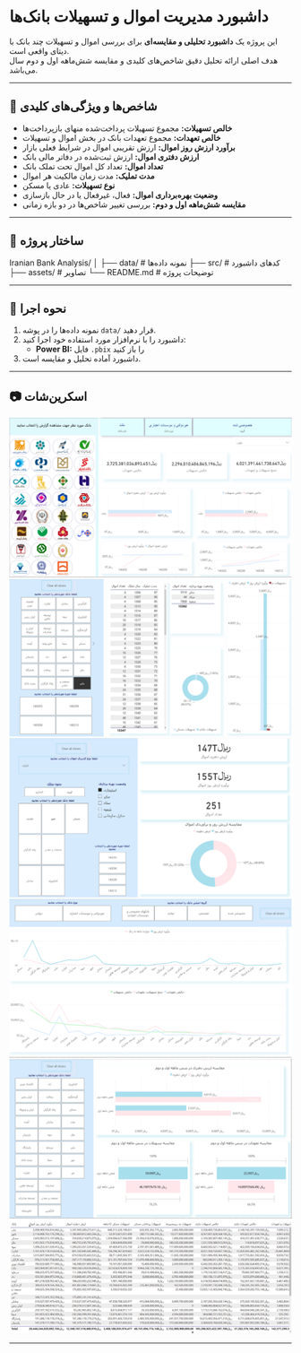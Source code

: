 # داشبورد مدیریت اموال و تسهیلات بانک‌ها

این پروژه یک **داشبورد تحلیلی و مقایسه‌ای** برای بررسی اموال و تسهیلات چند بانک با دیتای واقعی است.  
هدف اصلی ارائه تحلیل دقیق شاخص‌های کلیدی و مقایسه شش‌ماهه اول و دوم سال می‌باشد.

---

## 🔹 شاخص‌ها و ویژگی‌های کلیدی

- **خالص تسهیلات:** مجموع تسهیلات پرداخت‌شده منهای بازپرداخت‌ها  
- **خالص تعهدات:** مجموع تعهدات بانک در بخش اموال و تسهیلات  
- **برآورد ارزش روز اموال:** ارزش تقریبی اموال در شرایط فعلی بازار  
- **ارزش دفتری اموال:** ارزش ثبت‌شده در دفاتر مالی بانک  
- **تعداد اموال:** تعداد کل اموال تحت تملک بانک  
- **مدت تملیک:** مدت زمان مالکیت هر اموال  
- **نوع تسهیلات:** عادی یا مسکن  
- **وضعیت بهره‌برداری اموال:** فعال، غیرفعال یا در حال بازسازی  
- **مقایسه شش‌ماهه اول و دوم:** بررسی تغییر شاخص‌ها در دو بازه زمانی

---

## 📁 ساختار پروژه

Iranian Bank Analysis/
│
├── data/ # نمونه داده‌ها
├── src/ # کدهای داشبورد 
├── assets/ # تصاویر 
└── README.md # توضیحات پروژه

---

## 🚀 نحوه اجرا

1. نمونه داده‌ها را در پوشه `data/` قرار دهید.
2. داشبورد را با نرم‌افزار مورد استفاده خود اجرا کنید:  
   - **Power BI:** فایل `.pbix` را باز کنید  
3. داشبورد آماده تحلیل و مقایسه است.

---

## 📷 اسکرین‌شات

![Dashboard Screenshot](Assets/Dashboard1.png)
![Dashboard Screenshot](assets/dashboard2.png)
![Dashboard Screenshot](assets/dashboard3.png)
![Dashboard Screenshot](assets/dashboard4.png)
![Dashboard Screenshot](assets/dashboard5.png)
![Dashboard Screenshot](assets/dashboard6.png)

---

